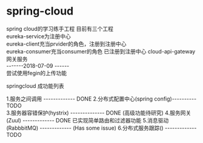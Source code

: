 # spring-cloud
spring cloud的学习练手工程
目前有三个工程  
eureka-service为注册中心  
eureka-client充当prvider的角色，注册到注册中心  
eureka-consumer充当consumer的角色 已注册到注册中心 
cloud-api-gateway   网关服务    
-------2018-07-09 ------  
尝试使用fegin的上传功能


springcloud 成功能列表

1.服务之间调用              ------------- 	DONE
2.分布式配置中心(spring config)----------   TODO  
3.服务器容错保护(hystrix)  --------------	DONE (高级功能待研究)
4.服务网关(Zuul)   			-------------   DONE  已实现简单路由和过滤器功能
5.消息驱动(RabbbitMQ)  		-------------   (Has some issue)
6.分布式服务跟踪()  		-------------	TODO



